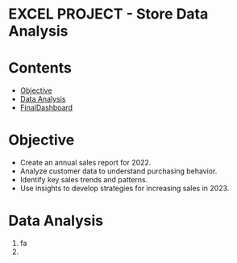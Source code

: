 <h1>EXCEL PROJECT - Store Data Analysis</h1>

<h1>Contents</h1>
<ul>
  <li><a href="#Objective">Objective</a></li>
  <li><a href="#DataAnalysis">Data Analysis</a></li>
  <li><a href="#FinalDashboard">FinalDashboard</a></li>
</ul>

<h1><a name="Objective">Objective</a></h1>
<p>
  
  - Create an annual sales report for 2022.
  - Analyze customer data to understand purchasing behavior.
  - Identify key sales trends and patterns.
  - Use insights to develop strategies for increasing sales in 2023.
</p>

<h1><a name="DataAnalysis">Data Analysis</a></h1>
<p>
  
1. fa
2. 
</p>


